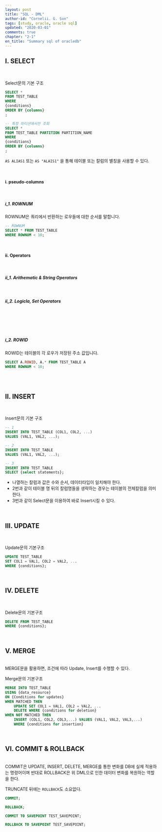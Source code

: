 ```yaml
---
layout: post
title: "SQL - DML"
author-id: "Cornelii. G. Son"
tags: [study, oracle, oracle sql]
updated: "2020-03-01"
comments: true
chapter: "2-1"
en_title: "Summary sql of oracledb"
---
```


## I. SELECT
<br/>

Select문의 기본 구조
```sql
SELECT * 
FROM TEST_TABLE
WHERE
{conditions}
ORDER BY {columns}
;

-- 특정 파티션에서만 조회
SELECT * 
FROM TEST_TABLE PARTITION PARTITION_NAME
WHERE
{conditions}
ORDER BY {columns}
;
```

`AS ALIAS1` 또는 `AS "ALAIS1"` 을 통해 테이블 또는 칼럼의 별칭을 사용할 수 있다.

<br/>

#### i. pseudo-columns

<br/>

##### i_1. ROWNUM
ROWNUM은 쿼리에서 반환하는 로우들에 대한 순서를 말합니다.

```sql
-- ROWNUM
SELECT * FROM TEST_TABLE
WHERE ROWNUM < 10;
```

<br/>

#### ii. Operators
<br/>

##### ii_1. Arithematic & String Operators

<br/>

##### ii_2. Logicla, Set Operators

<br/>
<br/>
<br/>

<br/>

##### i_2. ROWID
ROWID는 테이블의 각 로우가 저장된 주소 값입니다.

```sql
SELECT A.ROWID, A.* FROM TEST_TABLE A
WHERE ROWNUM < 10;
```


<br/>
<br/>

## II. INSERT
<br/>

Insert문의 기본 구조
```sql
-- 1 
INSERT INTO TEST_TABLE (COL1, COL2, ...)
VALUES (VAL1, VAL2, ...);

-- 2
INSERT INTO TEST_TABLE
VALUES (VAL1, VAL2, ...);

-- 3
INSERT INTO TEST_TABLE
SELECT {select statements};
```

 - 나열하는 칼럼과 값은 수와 순서, 데이터타입이 일치해야 한다.
 - 2번과 같이 테이블 명 뒤의 칼럼명들을 생략하는 경우는 테이블의 전체칼럼을 의미한다.
 - 3번과 같이 Select문을 이용하여 바로 Insert시킬 수 있다.

<br/>

## III. UPDATE

<br/>

Update문의 기본구조
```sql
UPDATE TEST_TABLE
SET COL1 = VAL1, COL2 = VAL2, ...
WHERE {conditions};
```

<br/>

## IV. DELETE

<br/>

Delete문의 기본구조
```sql
DELETE FROM TEST_TABLE
WHERE {conditions};

```

<br/>

## V. MERGE

<br/>
MERGE문을 활용하면, 조건에 따라 Update, Insert를 수행할 수 있다.


Merge문의 기본구조
```sql
MERGE INTO TEST_TABLE
USING {data_resource}
ON {Conditions for updates}
WHEN MATCHED THEN
    UPDATE SET COL1 = VAL1, COL2 = VAL2, ...
    DELETE WHERE {conditions for deletion}
WHEN NOT MATCHED THEN
    INSERT (COL1, COL2, COL3,...) VALUES (VAL1, VAL2, VAL3,...)
    WHERE {conditions for insertion}
```

<br/>

## VI. COMMIT & ROLLBACK
<br/>
COMMIT은 UPDATE, INSERT, DELETE, MERGE를 통한 변화를 DB에 실제 적용하는 명령어이며 반대로 ROLLBACK은 위 DML으로 인한 데이터 변화를 복원하는 역할을 한다.

TRUNCATE 뒤에는 `ROLLBACK`도 소요없다.

```sql
COMMIT;

ROLLBACK;

COMMIT TO SAVEPOINT TEST_SAVEPOINT;

ROLLBACK TO SAVEPOINT TEST_SAVEPOINT;
```




